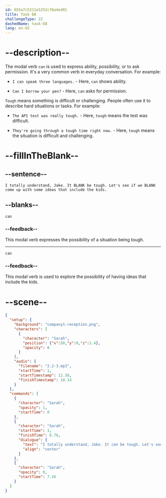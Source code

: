 ```yaml
---
id: 655a7c5211e5252cf8a4ed01
title: Task 68
challengeType: 22
dashedName: task-68
lang: en-US
---
```


<!-- (Audio) Sarah: I totally understand, Jake. It can be tough. Let's see if we can come up with some ideas that include the kids. -->

# --description--

The modal verb `can` is used to express ability, possibility, or to ask permission. It's a very common verb in everyday conversation. For example:

- `I can speak three languages.` - Here, `can` shows ability.

- `Can I borrow your pen?` - Here, `can` asks for permission.

`Tough` means something is difficult or challenging. People often use it to describe hard situations or tasks. For example:

- `The API test was really tough.` - Here, `tough` means the test was difficult.

- `They're going through a tough time right now.` - Here, `tough` means the situation is difficult and challenging.

# --fillInTheBlank--

## --sentence--

`I totally understand, Jake. It BLANK be tough. Let's see if we BLANK come up with some ideas that include the kids.`

## --blanks--

`can`

### --feedback--

This modal verb expresses the possibility of a situation being tough.

---

`can`

### --feedback--

This modal verb is used to explore the possibility of having ideas that include the kids.

# --scene--

```json
{
  "setup": {
    "background": "company1-reception.png",
    "characters": [
      {
        "character": "Sarah",
        "position": {"x":50,"y":0,"z":1.4},
        "opacity": 0
      }
    ],
    "audio": {
      "filename": "2.2-3.mp3",
      "startTime": 1,
      "startTimestamp": 12.38,
      "finishTimestamp": 18.14
    }
  },
  "commands": [
    {
      "character": "Sarah",
      "opacity": 1,
      "startTime": 0
    },
    {
      "character": "Sarah",
      "startTime": 1,
      "finishTime": 6.76,
      "dialogue": {
        "text": "I totally understand, Jake. It can be tough. Let's see if we can come up with some ideas that include the kids.",
        "align": "center"
      }
    },
    {
      "character": "Sarah",
      "opacity": 0,
      "startTime": 7.26
    }
  ]
}
```
